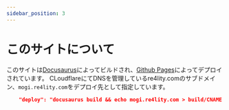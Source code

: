 ```yaml
---
sidebar_position: 3
---
```


# このサイトについて

このサイトは[Docusaurus](https://docusaurus.io/)によってビルドされ、[Github Pages](https://docs.github.com/ja/pages/getting-started-with-github-pages/about-github-pages)によってデプロイされています。
CLoudflareにてDNSを管理しているre4lity.comのサブドメイン、`mogi.re4lity.com`をデプロイ先として指定しています。

```json
    "deploy": "docusaurus build && echo mogi.re4lity.com > build/CNAME && gh-pages -d build",
```
